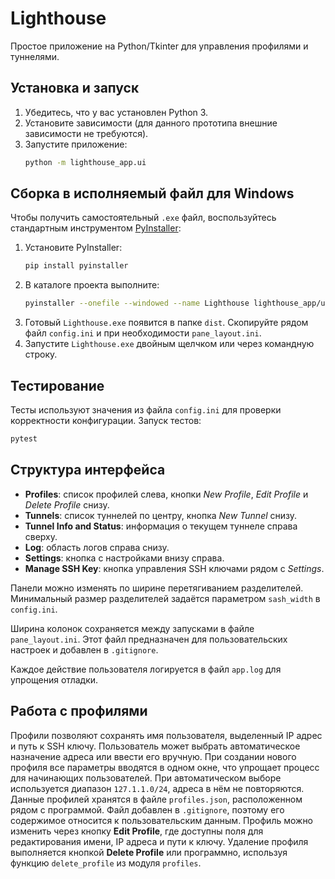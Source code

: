 # Lighthouse

Простое приложение на Python/Tkinter для управления профилями и туннелями.

## Установка и запуск

1. Убедитесь, что у вас установлен Python 3.
2. Установите зависимости (для данного прототипа внешние зависимости не требуются).
3. Запустите приложение:
   ```bash
   python -m lighthouse_app.ui
   ```

## Сборка в исполняемый файл для Windows

Чтобы получить самостоятельный `.exe` файл, воспользуйтесь стандартным инструментом [PyInstaller](https://pyinstaller.org):

1. Установите PyInstaller:
   ```bash
   pip install pyinstaller
   ```
2. В каталоге проекта выполните:
   ```bash
   pyinstaller --onefile --windowed --name Lighthouse lighthouse_app/ui.py
   ```
3. Готовый `Lighthouse.exe` появится в папке `dist`. Скопируйте рядом файл `config.ini` и при необходимости `pane_layout.ini`.
4. Запустите `Lighthouse.exe` двойным щелчком или через командную строку.

## Тестирование

Тесты используют значения из файла `config.ini` для проверки корректности конфигурации.
Запуск тестов:

```bash
pytest
```

## Структура интерфейса

- **Profiles**: список профилей слева, кнопки *New Profile*, *Edit Profile* и *Delete Profile* снизу.
- **Tunnels**: список туннелей по центру, кнопка *New Tunnel* снизу.
- **Tunnel Info and Status**: информация о текущем туннеле справа сверху.
- **Log**: область логов справа снизу.
- **Settings**: кнопка с настройками внизу справа.
- **Manage SSH Key**: кнопка управления SSH ключами рядом с *Settings*.

Панели можно изменять по ширине перетягиванием разделителей. Минимальный
размер разделителей задаётся параметром `sash_width` в `config.ini`.

Ширина колонок сохраняется между запусками в файле `pane_layout.ini`. Этот
файл предназначен для пользовательских настроек и добавлен в `.gitignore`.

Каждое действие пользователя логируется в файл `app.log` для упрощения отладки.

## Работа с профилями

Профили позволяют сохранять имя пользователя, выделенный IP адрес и путь к SSH
ключу. Пользователь может выбрать автоматическое назначение адреса или
ввести его вручную. При создании нового профиля все параметры вводятся в одном
окне, что упрощает процесс для начинающих пользователей. При автоматическом выборе используется диапазон
`127.1.1.0/24`, адреса в нём не повторяются. Данные профилей хранятся в
файле `profiles.json`, расположенном рядом с программой. Файл добавлен в
`.gitignore`, поэтому его содержимое относится к пользовательским данным.
Профиль можно изменить через кнопку **Edit Profile**, где доступны поля для
редактирования имени, IP адреса и пути к ключу. Удаление профиля выполняется
кнопкой **Delete Profile** или программно, используя функцию
`delete_profile` из модуля `profiles`.
